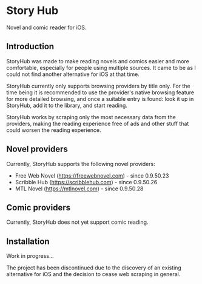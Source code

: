# Story Hub

Novel and comic reader for iOS.

## Introduction

StoryHub was made to make reading novels and comics easier and more comfortable, especially for people using multiple sources. It came to be as I could not find another alternative for iOS at that time.

StoryHub currently only supports browsing providers by title only. For the time being it is recommended to use the provider's native browsing feature for more detailed browsing, and once a suitable entry is found: look it up in StoryHub, add it to the library, and start reading.

StoryHub works by scraping only the most necessary data from the providers, making the reading experience free of ads and other stuff that could worsen the reading experience.

## Novel providers

Currently, StoryHub supports the following novel providers:

* Free Web Novel (<https://freewebnovel.com>) - since 0.9.50.23
* Scribble Hub (<https://scribblehub.com>) - since 0.9.50.26
* MTL Novel (<https://mtlnovel.com>) - since 0.9.50.28

## Comic providers

Currently, StoryHub does not yet support comic reading.

## Installation

Work in progress...

The project has been discontinued due to the discovery of an existing alternative for iOS and the decision to cease web scraping in general.
